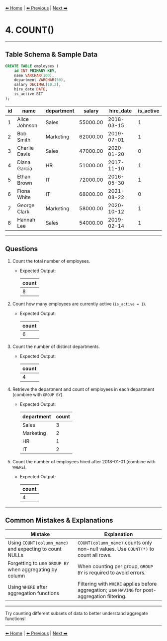 [⬅️ Home](README.md) | [⬅️ Previous](03-order-by.md) | [Next ➡️](05-sum.md)

# 4. COUNT()

---

## Table Schema & Sample Data

```sql
CREATE TABLE employees (
    id INT PRIMARY KEY,
    name VARCHAR(100),
    department VARCHAR(50),
    salary DECIMAL(10,2),
    hire_date DATE,
    is_active BIT
);
```

| id | name          | department | salary   | hire\_date | is\_active |
| -- | ------------- | ---------- | -------- | ---------- | ---------- |
| 1  | Alice Johnson | Sales      | 55000.00 | 2018-03-15 | 1       |
| 2  | Bob Smith     | Marketing  | 62000.00 | 2019-07-01 | 1       |
| 3  | Charlie Davis | Sales      | 47000.00 | 2020-01-20 | 0      |
| 4  | Diana Garcia  | HR         | 51000.00 | 2017-11-10 | 1       |
| 5  | Ethan Brown   | IT         | 72000.00 | 2016-05-30 | 1       |
| 6  | Fiona White   | IT         | 68000.00 | 2021-08-22 | 0      |
| 7  | George Clark  | Marketing  | 58000.00 | 2020-10-12 | 1       |
| 8  | Hannah Lee    | Sales      | 54000.00 | 2019-02-14 | 1       |

---

## Questions

1. Count the total number of employees.

   * Expected Output:

     | count |
     | ----- |
     | 8     |

2. Count how many employees are currently active (`is_active = 1`).

   * Expected Output:

     | count |
     | ----- |
     | 6     |

3. Count the number of distinct departments.

   * Expected Output:

     | count |
     | ----- |
     | 4     |

4. Retrieve the department and count of employees in each department (combine with `GROUP BY`).

   * Expected Output:

     | department | count |
     | ---------- | ----- |
     | Sales      | 3     |
     | Marketing  | 2     |
     | HR         | 1     |
     | IT         | 2     |

5. Count the number of employees hired after 2018-01-01 (combine with `WHERE`).

   * Expected Output:

     | count |
     | ----- |
     | 4     |

---

## Common Mistakes & Explanations

| Mistake                                                 | Explanation                                                                                     |
| ------------------------------------------------------- | ----------------------------------------------------------------------------------------------- |
| Using `COUNT(column_name)` and expecting to count NULLs | `COUNT(column_name)` counts only non-null values. Use `COUNT(*)` to count all rows.             |
| Forgetting to use `GROUP BY` when aggregating by column | When counting per group, `GROUP BY` is required to avoid errors.                                |
| Using `WHERE` after aggregation functions               | Filtering with `WHERE` applies before aggregation; use `HAVING` for post-aggregation filtering. |

---

Try counting different subsets of data to better understand aggregate functions!

---

[⬅️ Home](README.md) | [⬅️ Previous](03-order-by.md) | [Next ➡️](05-sum.md)

